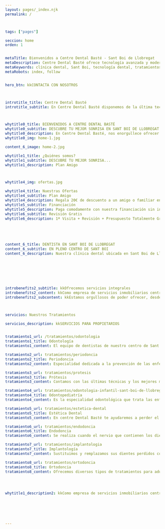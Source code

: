 ```yaml
---
layout: pages/_index.njk
permalink: /



tags: ["pages"]

seccion: home
orden: 1


metaTitle: Bienvenidos a Centre Dental Basté - Sant Boi de Llobregat
metaDescription: Centre Dental Basté ofrece tecnología avanzada y modernas instalaciones para tratamientos dentales de calidad en Sant Boi de Llobregat.
metaKeywords: clínica dental, Sant Boi, tecnología dental, tratamientos dentales, Barcelona
metaRobots: index, follow


hero_btn: kkCONTACTA CON NOSOTROS



introtitle_title: Centre Dental Basté
introtitle_subtitle: En Centre Dental Basté disponemos de la última tecnología y las más modernas instalaciones para ofrecer a nuestros pacientes la mejor calidad en Sant Boi de Llobregat (Barcelona)



whytitle0_title: BIENVENIDOS A CENTRE DENTAL BASTÉ
whytitle0_subtitle: DESCUBRE TU MEJOR SONRISA EN SANT BOI DE LLOBREGAT
whytitle0_description: En Centre Dental Basté, nos enorgullece ofrecer tecnología avanzada y modernas instalaciones para tratamientos dentales de calidad. Nuestro equipo de profesionales está comprometido con tu salud bucodental, brindando un servicio personalizado y cercano. ¡Visítanos y transforma tu sonrisa hoy mismo!
whytitle0_img: home-1.jpg

content_6_image: home-2.jpg

whytitle1_title: ¿Quiénes somos?
whytitle1_subtitle: DESCUBRE TU MEJOR SONRISA...
whytitle1_description: Plan Amigo



whytitle4_img: ofertas.jpg

whytitle4_title: Nuestras Ofertas
whytitle4_subtitle: Plan Amigo
whytitle4_description: Regala 20€ de descuento a un amigo o familiar en cualquiera de nuestros tratamientos.
whytitle5_subtitle: Financiación
whytitle5_description: Paga comodamente con nuestra financiación sin intereses para que hacer tu tratamiento dental no suponga un problema para ti.
whytitle6_subtitle: Revisión Gratis
whytitle6_description: 1ª Visita + Revisión + Presupuesto Totalmente Gratis.





content_6_title: DENTISTA EN SANT BOI DE LLOBREGAT
content_6_subtitle: EN PLENO CENTRO DE SANT BOI 
content_6_description: Nuestra clínica dental ubicada en Sant Boi de Llobregat (Barcelona) le ofrece las últimas técnicas en tratamientos dentales para todo tipo de especialidades. Para ello, disponemos de un equipo de dentistas multidisciplinar que cubre todas las ramas y especialidades dentales, así como un staff de atención al cliente altamente cualificado y profesional. Ofrecer la mejor atención y satisfacción al paciente y garantizarle el mejor tratamiento odontológico y ético son las máximas que guían el día a día de los profesionales de nuestra clínica dental en Barcelona.







introbenefits2_subtitle: kkOfrecemos servicios integrales
introbenefits2_content: kkComo empresa de servicios inmobiliarios centrada en la administración de Comunidades de Propietarios y en la gestión de patrimonios inmobiliarios en régimen de alquiler orientamos nuestros esfuerzos a la conservación y optimización de los activos inmobiliarios de nuestros clientes. 
introbenefits2_subcontent: kkEstamos orgullosos de poder ofrecer, desde la seguridad que nuestra historia inspira y nuestro presente garantiza, un excelente servicio que asegura nuestra mayor recompensa - la confianza y satisfacción de nuestros clientes.



servicios: Nuestros Tratamientos

servicios_description: kkSERVICIOS PARA PROPIETARIOS


tratamiento1_url: /tratamientos/odontologia
tratamiento1_title: Odontología
tratamiento1_content: El equipo de dentistas de nuestro centro de Sant Boi de Llobregat (Barcelona) está formado por profesionales.

tratamiento2_url: tratamientos/periodoncia
tratamiento2_title: Periodoncia
tratamiento2_content: Especialidad dedicada a la prevención de las enfermedades periodontales o de las encías

tratamiento3_url: tratamientos/protesis
tratamiento3_title: Prótesis
tratamiento3_content: Contamos con las últimas técnicas y los mejores materiales en prótesis dentales

tratamiento4_url: tratamientos/odontologia-infantil-sant-boi-de-llobregat
tratamiento4_title: Odontopediatría
tratamiento4_content: Es la especialidad odontológica que trata las enfermedades bucodentales de los niños

tratamiento5_url: tratamientos/estetica-dental
tratamiento5_title: Estética Dental
tratamiento5_content: En centre Dental Basté te ayudaremos a perder el miedo a sonreír

tratamiento6_url: tratamientos/endodoncia
tratamiento6_title: Endodoncia
tratamiento6_content: Se realiza cuando el nervio que contienen los dientes se inflama o infecta

tratamiento7_url: tratamientos/implantologia
tratamiento7_title: Implantología
tratamiento7_content: Sustituimos y remplazamos sus dientes perdidos con las tecnologías más modernas

tratamiento8_url: tratamientos/ortodoncia
tratamiento8_title: Ortodoncia
tratamiento8_content: Ofrecemos diversos tipos de tratamientos para adultos y niños para unos dientes alineados




whytitle1_description2: kkComo empresa de servicios inmobiliarios centrada en la administración de Comunidades de Propietarios y en la gestión de patrimonios inmobiliarios en régimen de alquiler orientamos nuestros esfuerzos a la conservación y optimización de los activos inmobiliarios de nuestros clientes. 






---
```

